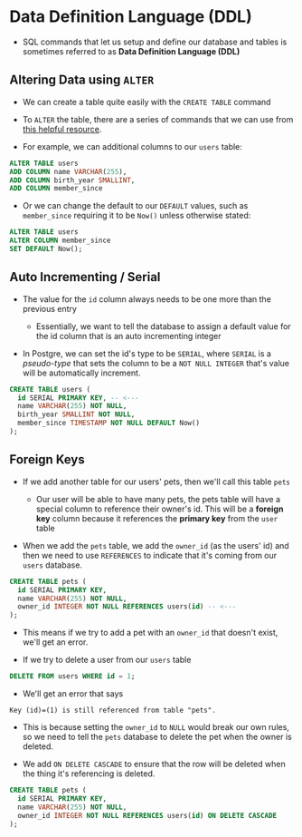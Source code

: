 # Data Definition Language (DDL)

* SQL commands that let us setup and define our database and tables is sometimes referred to as **Data Definition Language (DDL)**

## Altering Data using `ALTER`

* We can create a table quite easily with the `CREATE TABLE` command

* To `ALTER` the table, there are a series of commands that we can use from [this helpful resource](https://www.postgresqltutorial.com/postgresql-alter-table/).

* For example, we can additional columns to our `users` table:

```sql
ALTER TABLE users
ADD COLUMN name VARCHAR(255), 
ADD COLUMN birth_year SMALLINT, 
ADD COLUMN member_since
```

* Or we can change the default to our `DEFAULT` values, such as `member_since` requiring it to be `Now()` unless otherwise stated:

```sql
ALTER TABLE users
ALTER COLUMN member_since
SET DEFAULT Now();
```

## Auto Incrementing / Serial

* The value for the `id` column always needs to be one more than the previous entry
  * Essentially, we want to tell the database to assign a default value for the id column that is an auto incrementing integer

* In Postgre, we can set the id's type to be `SERIAL`, where `SERIAL` is a *pseudo-type* that sets the column to be a `NOT NULL INTEGER` that's value will be automatically increment.

```sql
CREATE TABLE users (
  id SERIAL PRIMARY KEY, -- <---
  name VARCHAR(255) NOT NULL,
  birth_year SMALLINT NOT NULL,
  member_since TIMESTAMP NOT NULL DEFAULT Now()
);
```

## Foreign Keys

* If we add another table for our users' pets, then we'll call this table `pets`
  * Our user will be able to have many pets, the pets table will have a special column to reference their owner's id. This will be a **foreign key** column because it references the **primary key** from the `user` table

* When we add the `pets` table, we add the `owner_id` (as the users' id) and then we need to use `REFERENCES` to indicate that it's coming from our `users` database.

```sql
CREATE TABLE pets (
  id SERIAL PRIMARY KEY,
  name VARCHAR(255) NOT NULL,
  owner_id INTEGER NOT NULL REFERENCES users(id) -- <---
);
```

* This means if we try to add a pet with an `owner_id` that doesn't exist, we'll get an error.

* If we try to delete a user from our `users` table

```sql
DELETE FROM users WHERE id = 1;
```

* We'll get an error that says

```
Key (id)=(1) is still referenced from table "pets".
```

* This is because setting the `owner_id` to `NULL` would break our own rules, so we need to tell the `pets` database to delete the pet when the owner is deleted.

* We add `ON DELETE CASCADE` to ensure that the row will be deleted when the thing it's referencing is deleted.

```sql
CREATE TABLE pets (
  id SERIAL PRIMARY KEY,
  name VARCHAR(255) NOT NULL,
  owner_id INTEGER NOT NULL REFERENCES users(id) ON DELETE CASCADE
);
```